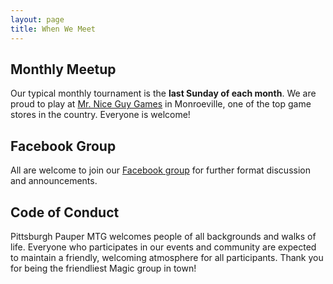 ```yaml
---
layout: page
title: When We Meet
---
```


## Monthly Meetup

Our typical monthly tournament is the **last Sunday of each month**. We are proud to play at [Mr. Nice Guy Games](http://www.mrniceguygames.com) in Monroeville, one of the top game stores in the country. Everyone is welcome!

## Facebook Group

All are welcome to join our [Facebook group](https://www.facebook.com/groups/pittsburghpaupermtg/) for further format discussion and announcements.

## Code of Conduct

Pittsburgh Pauper MTG welcomes people of all backgrounds and walks of life. Everyone who participates in our events and community are expected to maintain a friendly, welcoming atmosphere for all participants. Thank you for being the friendliest Magic group in town!
